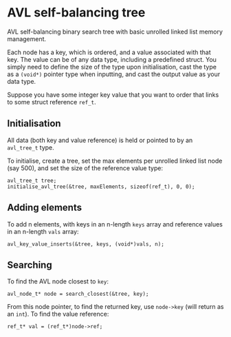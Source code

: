 # AVL self-balancing tree
AVL self-balancing binary search tree with basic unrolled linked list memory management.

Each node has a key, which is ordered, and a value associated with that key. The value can be of any data type, including a predefined struct. You simply need to define the size of the type upon initialisation, cast the type as a ```(void*)``` pointer type when inputting, and cast the output value as your data type.

Suppose you have some integer key value that you want to order that links to some struct reference ```ref_t```.

## Initialisation
All data (both key and value reference) is held or pointed to by an ```avl_tree_t``` type.

To initialise, create a tree, set the max elements per unrolled linked list node (say 500), and set the size of the reference value type:

```
avl_tree_t tree;
initialise_avl_tree(&tree, maxElements, sizeof(ref_t), 0, 0);
```

## Adding elements

To add n elements, with keys in an n-length ```keys``` array and reference values in an n-length ```vals``` array:

```
avl_key_value_inserts(&tree, keys, (void*)vals, n);
```

## Searching
To find the AVL node closest to ```key```:

```
avl_node_t* node = search_closest(&tree, key);
```

From this node pointer, to find the returned key, use ```node->key``` (will return as an ```int```). To find the value reference:

```
ref_t* val = (ref_t*)node->ref;
```
